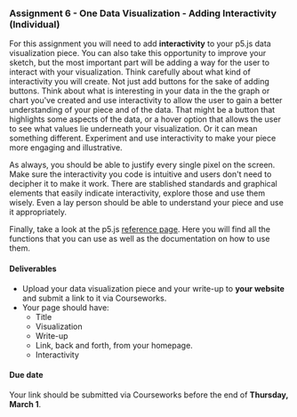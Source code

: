 ### Assignment 6 - One Data Visualization - Adding Interactivity (Individual)
For this assignment you will need to add **interactivity** to your p5.js data visualization piece. You can also take this opportunity to improve your sketch, but the most important part will be adding a way for the user to interact with your visualization. Think carefully about what kind of interactivity you will create. Not just add buttons for the sake of adding buttons. Think about what is interesting in your data in the the graph or chart you've created and use interactivity to allow the user to gain a better understanding of your piece and of the data. That might be a button that highlights some aspects of the data, or a hover option that allows the user to see what values lie underneath your visualization. Or it can mean something different. Experiment and use interactivity to make your piece more engaging and illustrative.

As always, you should be able to justify every single pixel on the screen. Make sure the interactivity you code is intuitive and users don't need to decipher it to make it work. There are stablished standards and graphical elements that easily indicate interactivity, explore those and use them wisely. Even a lay person should be able to understand your piece and use it appropriately.

Finally, take a look at the p5.js [reference page](https://p5js.org/reference/). Here you will find all the functions that you can use as well as the documentation on how to use them.

#### Deliverables
* Upload your data visualization piece and your write-up to **your website** and submit a link to it via Courseworks.
* Your page should have:
  * Title
  * Visualization
  * Write-up
  * Link, back and forth, from your homepage.
  * Interactivity

#### Due date
Your link should be submitted via Courseworks before the end of **Thursday, March 1**.
